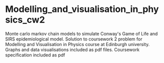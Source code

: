 # Modelling_and_visualisation_in_physics_cw2

Monte carlo markov chain models to simulate Conway's Game of Life and SIRS epidemiological model. Solution to coursework 2 problem for Modelling and Visualisation in Physics course at Edinburgh university. Graphs and data visualisations included as pdf files. Coursework specification included as pdf

